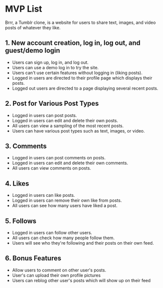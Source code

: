# MVP List

Brrr, a Tumblr clone, is a website for users to share text, images, and video posts of whatever they like.

## 1. New account creation, log in, log out, and guest/demo login

* Users can sign up, log in, and log out.
* Users can use a demo log in to try the site.
* Users can't use certain features without logging in (liking posts).
* Logged in users are directed to their profile page which displays their posts.
* Logged out users are directed to a page displaying several recent posts.

## 2. Post for Various Post Types

* Logged in users can post posts.
* Logged in users can edit and delete their own posts.
* All users can view a sampling of the most recent posts.
* Users can have various post types such as text, images, or video.

## 3. Comments

* Logged in users can post comments on posts.
* Logged in users can edit and delete their own comments.
* All users can view comments on posts.

## 4. Likes

* Logged in users can like posts.
* Logged in users can remove their own like from posts.
* All users can see how many users have liked a post.

## 5. Follows

* Logged in users can follow other users.
* All users can check how many people follow them.
* Users will see who they're following and their posts on their own feed.

## 6. Bonus Features

* Allow users to comment on other user's posts.
* User's can upload their own profile pictures
* Users can reblog other user's posts which will show up on their feed
